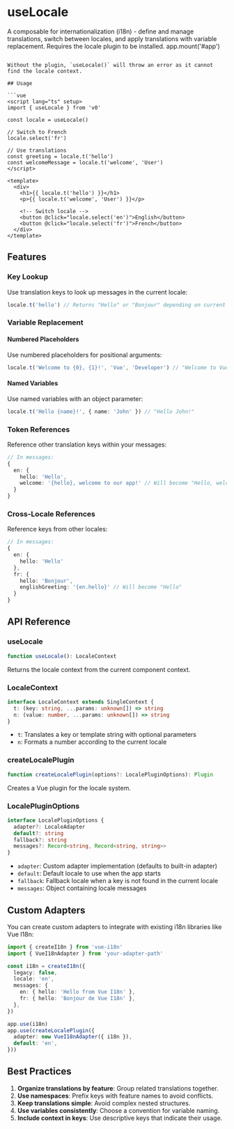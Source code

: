 # useLocale

A composable for internationalization (i18n) - define and manage translations, switch between locales, and apply translations with variable replacement. Requires the locale plugin to be installed.
app.mount('#app')
```

Without the plugin, `useLocale()` will throw an error as it cannot find the locale context.

## Usage

```vue
<script lang="ts" setup>
import { useLocale } from 'v0'

const locale = useLocale()

// Switch to French
locale.select('fr')

// Use translations
const greeting = locale.t('hello')
const welcomeMessage = locale.t('welcome', 'User')
</script>

<template>
  <div>
    <h1>{{ locale.t('hello') }}</h1>
    <p>{{ locale.t('welcome', 'User') }}</p>

    <!-- Switch locale -->
    <button @click="locale.select('en')">English</button>
    <button @click="locale.select('fr')">French</button>
  </div>
</template>
```

## Features

### Key Lookup

Use translation keys to look up messages in the current locale:

```ts
locale.t('hello') // Returns "Hello" or "Bonjour" depending on current locale
```

### Variable Replacement

#### Numbered Placeholders

Use numbered placeholders for positional arguments:

```ts
locale.t('Welcome to {0}, {1}!', 'Vue', 'Developer') // "Welcome to Vue, Developer!"
```

#### Named Variables

Use named variables with an object parameter:

```ts
locale.t('Hello {name}!', { name: 'John' }) // "Hello John!"
```

### Token References

Reference other translation keys within your messages:

```ts
// In messages:
{
  en: {
    hello: 'Hello',
    welcome: '{hello}, welcome to our app!' // Will become "Hello, welcome to our app!"
  }
}
```

### Cross-Locale References

Reference keys from other locales:

```ts
// In messages:
{
  en: {
    hello: 'Hello'
  },
  fr: {
    hello: 'Bonjour',
    englishGreeting: '{en.hello}' // Will become "Hello"
  }
}
```

## API Reference

### useLocale

```ts
function useLocale(): LocaleContext
```

Returns the locale context from the current component context.

### LocaleContext

```ts
interface LocaleContext extends SingleContext {
  t: (key: string, ...params: unknown[]) => string
  n: (value: number, ...params: unknown[]) => string
}
```

- `t`: Translates a key or template string with optional parameters
- `n`: Formats a number according to the current locale

### createLocalePlugin

```ts
function createLocalePlugin(options?: LocalePluginOptions): Plugin
```

Creates a Vue plugin for the locale system.

### LocalePluginOptions

```ts
interface LocalePluginOptions {
  adapter?: LocaleAdapter
  default?: string
  fallback?: string
  messages?: Record<string, Record<string, string>>
}
```

- `adapter`: Custom adapter implementation (defaults to built-in adapter)
- `default`: Default locale to use when the app starts
- `fallback`: Fallback locale when a key is not found in the current locale
- `messages`: Object containing locale messages

## Custom Adapters

You can create custom adapters to integrate with existing i18n libraries like Vue I18n:

```ts
import { createI18n } from 'vue-i18n'
import { VueI18nAdapter } from 'your-adapter-path'

const i18n = createI18n({
  legacy: false,
  locale: 'en',
  messages: {
    en: { hello: 'Hello from Vue I18n' },
    fr: { hello: 'Bonjour de Vue I18n' },
  },
})

app.use(i18n)
app.use(createLocalePlugin({
  adapter: new VueI18nAdapter({ i18n }),
  default: 'en',
}))
```

## Best Practices

1. **Organize translations by feature**: Group related translations together.
2. **Use namespaces**: Prefix keys with feature names to avoid conflicts.
3. **Keep translations simple**: Avoid complex nested structures.
4. **Use variables consistently**: Choose a convention for variable naming.
5. **Include context in keys**: Use descriptive keys that indicate their usage.
